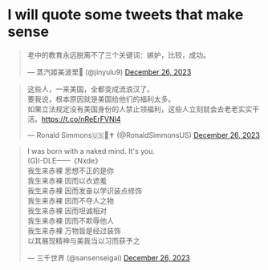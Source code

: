 # I will quote some tweets that make sense 

<blockquote class="twitter-tweet"><p lang="zh" dir="ltr">老中的教育永远脱离不了三个关键词：嫉妒，比较，成功。</p>&mdash; 蒸汽姬美波里🍥 (@jinyulu9) <a href="https://twitter.com/jinyulu9/status/1739521287410917796?ref_src=twsrc%5Etfw">December 26, 2023</a></blockquote> 
<blockquote class="twitter-tweet"><p lang="zh" dir="ltr">这些人，一来美国，全都变成流浪汉了。<br>要我说，根本原因就是美国给他们的福利太多。<br>如果立法规定没有美国身份的人禁止领福利，这些人立刻就会去老老实实干活。<a href="https://t.co/nReErFVNl4">https://t.co/nReErFVNl4</a></p>&mdash; Ronald Simmons🇺🇸🦅✝️ (@RonaldSimmonsUS) <a href="https://twitter.com/RonaldSimmonsUS/status/1739675452485280069?ref_src=twsrc%5Etfw">December 26, 2023</a></blockquote> 
<blockquote class="twitter-tweet"><p lang="zh" dir="ltr">I was born with a naked mind. It&#39;s you.<br>(G)I-DLE——《Nxde》<br>我生来赤裸 思想不正的是你<br>我生来赤裸 因而以衣遮羞<br>我生来赤裸 因而发奋以学识装点修饰<br>我生来赤裸 因而不夺人之物<br>我生来赤裸 因而坦诚相对<br>我生来赤裸 因而不欺辱他人<br>我生来赤裸 万物皆是经过装饰<br>以其展现精神与美我当以习而获予之</p>&mdash; 三千世界 (@sansenseigai) <a href="https://twitter.com/sansenseigai/status/1739586211491320077?ref_src=twsrc%5Etfw">December 26, 2023</a></blockquote> 
